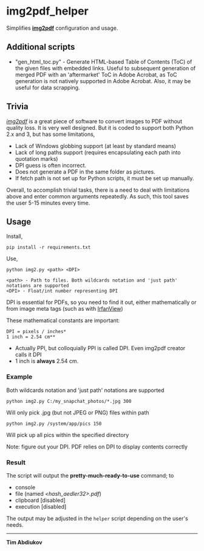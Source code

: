 ﻿# img2pdf_helper
Simplifies [**img2pdf**](https://gitlab.mister-muffin.de/josch/img2pdf/) configuration and usage.

## Additional scripts
* "gen_html_toc.py" - Generate HTML-based Table of Contents (ToC) of the given files with embedded links. Useful to subsequent generation of merged PDF with an 'aftermarket' ToC in Adobe Acrobat, as ToC generation is not natively supported in Adobe Acrobat. Also, it may be useful for data scrapping.

## Trivia
[*img2pdf*](https://gitlab.mister-muffin.de/josch/img2pdf/) is a great piece of software to convert images to PDF without quality loss. It is very well designed. But it is coded to support both Python 2.x and 3, but has some limitations,
* Lack of Windows globbing support (at least by standard means)
* Lack of long paths support (requires encapsulating each path into quotation marks)
* DPI guess is often incorrect.
* Does not generate a PDF in the same folder as pictures.
* If fetch path is not set up for Python scripts, it must be set up manually.

Overall, to accomplish trivial tasks, there is a need to deal with limitations above and enter common arguments repeatedly. As such, this tool saves the user 5-15 minutes every time.

## Usage
Install,
    
    pip install -r requirements.txt

Use,

	python img2.py <path> <DPI>
    
    <path> - Path to files. Both wildcards notation and 'just path' notations are supported
    <DPI> - Float/int number representing DPI
DPI is essential for PDFs, so you need to find it out, either mathematically or from image meta tags (such as with [IrfanView](https://www.irfanview.com/))

These mathematical constants are important:

	DPI = pixels / inches*
	1 inch = 2.54 cm**

* Actually PPI, but colloquially PPI is called DPI. Even img2pdf creator calls it DPI
* 1 inch is **always** 2.54 cm.

### Example
Both wildcards notation and 'just path' notations are supported

	python img2.py C:/my_snapchat_photos/*.jpg 300
Will only pick .jpg (but not JPEG or PNG) files within path
	
    python img2.py /system/app/pics 150
Will pick up all pics within the specified directory

Note: figure out your DPI. PDF relies on DPI to display contents correctly

### Result
The script will output the **pretty-much-ready-to-use** command; to
* console
* file (named *<hash_aedler32>.pdf*)
* clipboard [disabled]
* execution [disabled]

The output may be adjusted in the `helper` script depending on the user's needs.

----------------------------------
**Tim Abdiukov**
